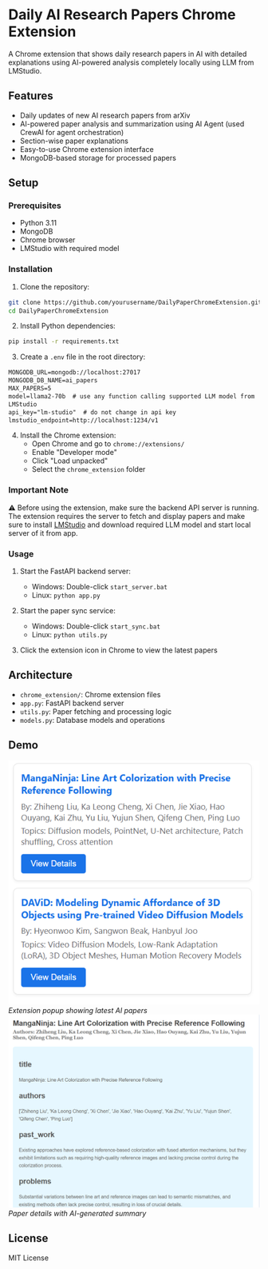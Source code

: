 # Daily AI Research Papers Chrome Extension

A Chrome extension that shows daily research papers in AI with detailed explanations using AI-powered analysis completely locally using LLM from LMStudio.

## Features

- Daily updates of new AI research papers from arXiv
- AI-powered paper analysis and summarization using AI Agent (used CrewAI for agent orchestration)
- Section-wise paper explanations
- Easy-to-use Chrome extension interface
- MongoDB-based storage for processed papers

## Setup

### Prerequisites

- Python 3.11
- MongoDB
- Chrome browser
- LMStudio with required model

### Installation

1. Clone the repository:
```bash
git clone https://github.com/yourusername/DailyPaperChromeExtension.git
cd DailyPaperChromeExtension
```

2. Install Python dependencies:
```bash
pip install -r requirements.txt
```

3. Create a `.env` file in the root directory:
```env
MONGODB_URL=mongodb://localhost:27017
MONGODB_DB_NAME=ai_papers
MAX_PAPERS=5
model=llama2-70b  # use any function calling supported LLM model from LMStudio
api_key="lm-studio"  # do not change in api key
lmstudio_endpoint=http://localhost:1234/v1
```

4. Install the Chrome extension:
   - Open Chrome and go to `chrome://extensions/`
   - Enable "Developer mode"
   - Click "Load unpacked"
   - Select the `chrome_extension` folder

### Important Note
⚠️ Before using the extension, make sure the backend API server is running. The extension requires the server to fetch and display papers and make sure to install [LMStudio](https://lmstudio.ai/) and download required LLM model and start local server of it from app.

### Usage

1. Start the FastAPI backend server:
   - Windows: Double-click `start_server.bat`
   - Linux: `python app.py`

2. Start the paper sync service:
   - Windows: Double-click `start_sync.bat`
   - Linux: `python utils.py`

3. Click the extension icon in Chrome to view the latest papers

## Architecture

- `chrome_extension/`: Chrome extension files
- `app.py`: FastAPI backend server
- `utils.py`: Paper fetching and processing logic
- `models.py`: Database models and operations

## Demo

![Demo Screenshot 1](data/menu.png)
<br>*Extension popup showing latest AI papers*
<br>
![Demo Screenshot 2](data/describe.png)
<br>*Paper details with AI-generated summary*

## License

MIT License
